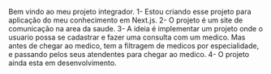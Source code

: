 Bem vindo ao meu projeto integrador.
1- Estou criando esse projeto para aplicação do meu conhecimento em Next.js.
2- O projeto é um site de comunicação na area da saude.
3- A ideia é implementar um projeto onde o usuario possa se cadastrar e fazer uma consulta com um medico. Mas antes de chegar ao medico, tem a filtragem de medicos por especialidade, e passando pelos seus atendentes para chegar ao medico.
4- O projeto ainda esta em desenvolvimento.
